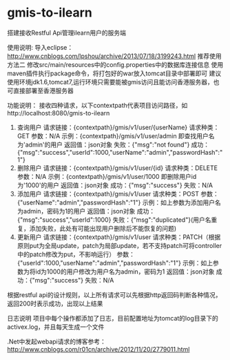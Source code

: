 # gmis-to-ilearn
搭建接收Restful Api管理ilearn用户的服务端

使用说明:
导入eclipse：http://www.cnblogs.com/lpshou/archive/2013/07/18/3199243.html 推荐使用方法二
修改src/main/resources中的config.properties中的数据库连接信息
使用maven插件执行package命令，将打包好的war放入tomcat目录中部署即可
建议使用环境jdk1.6,tomcat7,运行环境只需要能被gmis访问且能访问香港服务器，也可直接部署至香港服务器

功能说明：
接收四种请求，以下contextpath代表项目访问路径，如http://localhost:8080/gmis-to-ilearn
1. 查询用户
  请求链接：{contextpath}/gmis/v1/user/{userName}
  请求种类：GET
  参数：N/A
  示例：{contextpath}/gmis/v1/user/admin 即查找用户名为'admin'的用户
  返回值：json对象
    失败：{"msg":"not found"}
    成功：{"msg":"success","userId":1000,"userName":"admin","passwordHash":"1"}
2. 删除用户
  请求链接：{contextpath}/gmis/v1/user/{id}
  请求种类：DELETE
  参数：N/A
  示例：{contextpath}/gmis/v1/user/1000 即删除用户id为'1000'的用户
  返回值：json对象
    成功：{"msg":"success"}
    失败：N/A
3. 添加用户
  请求链接：{contextpath}/gmis/v1/user
  请求种类：POST
  参数：{"userName":"admin","passwordHash":"1"}
  示例：如上参数为添加用户名为admin，密码为1的用户
  返回值：json对象
    成功：{"msg":"success","userId":1000}
    失败：{“msg":"duplicated"}(用户名重复，添加失败，此处有可能出现用户删除后不能恢复的问题)
4. 更新用户
  请求链接：{contextpath}/gmis/v1/user
  请求种类：PATCH（根据原则put为全局update，patch为局部update，若不支持patch可将controller中的patch修改为put，不影响运行）
  参数：{"userId":1000,"userName":"admin","passwordHash":"1"}
  示例：如上参数为将id为1000的用户修改为用户名为admin，密码为1
  返回值：json对象
    成功：{"msg":"success"}
    失败：N/A

根据restful api的设计规则，以上所有请求可以先根据http返回码判断各种情况，返回200时表示成功，出现以上结果

日志说明
  项目中每个操作都添加了日志，目前配置地址为tomcat的log目录下的activex.log，并且每天生成一个文件

.Net中发起webapi请求的博客参考：http://www.cnblogs.com/r01cn/archive/2012/11/20/2779011.html
